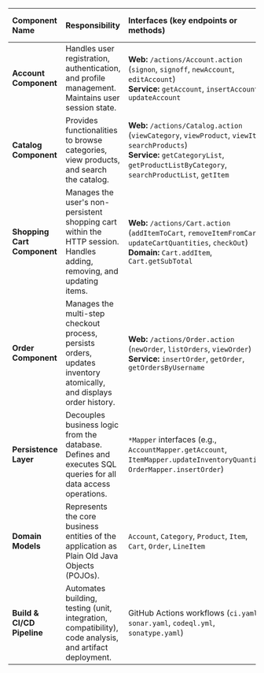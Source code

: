 | Component Name | Responsibility | Interfaces (key endpoints or methods) | Depends On (other modules) | Technologies (frameworks, DBs, patterns) |
| :--- | :--- | :--- | :--- | :--- |
| **Account Component** | Handles user registration, authentication, and profile management. Maintains user session state. | **Web:** `/actions/Account.action` (`signon`, `signoff`, `newAccount`, `editAccount`)<br>**Service:** `getAccount`, `insertAccount`, `updateAccount` | `AccountService`, `AccountMapper` | Stripes, Spring (`@Service`, `@SessionScope`), MyBatis, JSP |
| **Catalog Component** | Provides functionalities to browse categories, view products, and search the catalog. | **Web:** `/actions/Catalog.action` (`viewCategory`, `viewProduct`, `viewItem`, `searchProducts`)<br>**Service:** `getCategoryList`, `getProductListByCategory`, `searchProductList`, `getItem` | `CatalogService`, `CategoryMapper`, `ProductMapper`, `ItemMapper` | Stripes, Spring (`@Service`), MyBatis, JSP, MVC |
| **Shopping Cart Component** | Manages the user's non-persistent shopping cart within the HTTP session. Handles adding, removing, and updating items. | **Web:** `/actions/Cart.action` (`addItemToCart`, `removeItemFromCart`, `updateCartQuantities`, `checkOut`)<br>**Domain:** `Cart.addItem`, `Cart.getSubTotal` | `CatalogService` (to get item details), `Cart`/`CartItem` (domain models), HTTP Session | Stripes, JSP, In-memory Domain Model, Session Scope |
| **Order Component** | Manages the multi-step checkout process, persists orders, updates inventory atomically, and displays order history. | **Web:** `/actions/Order.action` (`newOrder`, `listOrders`, `viewOrder`)<br>**Service:** `insertOrder`, `getOrder`, `getOrdersByUsername` | `OrderService`, `Shopping Cart`, `Account`, `OrderMapper`, `LineItemMapper`, `SequenceMapper`, **`ItemMapper` (cross-domain)** | Stripes, Spring (`@Service`, `@Transactional`), MyBatis, JSP |
| **Persistence Layer** | Decouples business logic from the database. Defines and executes SQL queries for all data access operations. | `*Mapper` interfaces (e.g., `AccountMapper.getAccount`, `ItemMapper.updateInventoryQuantity`, `OrderMapper.insertOrder`) | Domain Models, Database Schema (HSQLDB) | MyBatis (Data Mapper pattern), Spring (DI, `mybatis-spring`), HSQLDB, SQL |
| **Domain Models** | Represents the core business entities of the application as Plain Old Java Objects (POJOs). | `Account`, `Category`, `Product`, `Item`, `Cart`, `Order`, `LineItem` | (None) | Java, POJO |
| **Build & CI/CD Pipeline** | Automates building, testing (unit, integration, compatibility), code analysis, and artifact deployment. | GitHub Actions workflows (`ci.yaml`, `sonar.yaml`, `codeql.yml`, `sonatype.yaml`) | Maven (`pom.xml`), Docker | Maven, GitHub Actions, Docker, SonarCloud, CodeQL, JaCoCo |